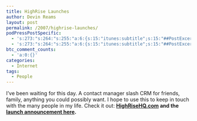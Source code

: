 ```yaml
---
title: HighRise Launches
author: Devin Reams
layout: post
permalink: /2007/highrise-launches/
podPressPostSpecific:
  - 's:273:"s:264:"s:255:"a:6:{s:15:"itunes:subtitle";s:15:"##PostExcerpt##";s:14:"itunes:summary";s:15:"##PostExcerpt##";s:15:"itunes:keywords";s:17:"##WordPressCats##";s:13:"itunes:author";s:10:"##Global##";s:15:"itunes:explicit";s:7:"Default";s:12:"itunes:block";s:7:"Default";}";";";'
  - 's:273:"s:264:"s:255:"a:6:{s:15:"itunes:subtitle";s:15:"##PostExcerpt##";s:14:"itunes:summary";s:15:"##PostExcerpt##";s:15:"itunes:keywords";s:17:"##WordPressCats##";s:13:"itunes:author";s:10:"##Global##";s:15:"itunes:explicit";s:7:"Default";s:12:"itunes:block";s:7:"Default";}";";";'
btc_comment_counts:
  - 'a:0:{}'
categories:
  - Internet
tags:
  - People
---
```

I&#8217;ve been waiting for this day. A contact manager slash CRM for friends, family, anything you could possibly want. I hope to use this to keep in touch with the many people in my life. Check it out: **[HighRiseHQ.com][1] and the [launch announcement here][2].**

 [1]: http://www.highrisehq.com/
 [2]: http://www.37signals.com/svn/posts/329-launch-highrise